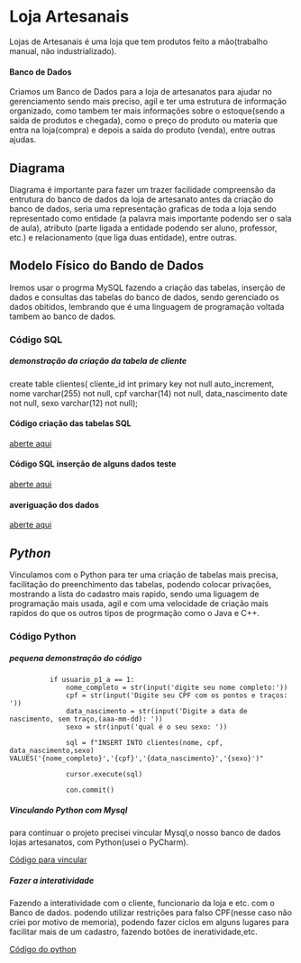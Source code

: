 #  Loja Artesanais #
Lojas de Artesanais é uma loja que tem produtos feito a mão(trabalho manual, não industrializado).
#### **Banco de Dados** ####
Criamos um Banco de Dados para a loja de artesanatos para ajudar no gerenciamento sendo mais preciso, agil e ter uma estrutura de informação organizado, como tambem ter mais informações sobre o estoque(sendo a saida de produtos e chegada), como o preço do produto ou materia que entra na loja(compra) e depois a saída do produto (venda), entre outras ajudas.

## Diagrama ##
Diagrama é importante para fazer um trazer facilidade compreensão da entrutura do banco de dados da loja de artesanato antes da criação do banco de dados, seria uma representação graficas de toda a loja sendo representado como entidade (a palavra mais importante podendo ser o sala de aula), atributo (parte ligada a entidade podendo ser aluno, professor, etc.) e relacionamento (que liga duas entidade), entre outras.

## Modelo Físico do Bando de Dados ##
Iremos usar o progrma MySQL fazendo a criação das tabelas, inserção de dados e consultas das tabelas do banco de dados, sendo gerenciado os dados obitidos, lembrando que é uma linguagem de programação voltada tambem ao banco de dados.

### Código SQL
##### demonstração da criação da tabela de cliente
create table clientes(
cliente_id int primary key not null auto_increment,
nome varchar(255) not null,
cpf varchar(14) not null,
data_nascimento date not null,
sexo varchar(12) not null);

#### Código criação das tabelas SQL
[aberte aqui](https://github.com/guilhermeventepanis/lojas/blame/main/tabelas%20criando.sql)

#### Código SQL inserção de alguns dados teste
[aberte aqui](https://github.com/guilhermeventepanis/lojas/blame/main/inclus%C3%A3o%20de%20alguns%20nomes.sql)

#### averiguação dos dados
[aberte aqui](https://github.com/guilhermeventepanis/lojas/blame/main/como%20olhar%20ele.sql)

## *Python* ##
Vinculamos com o Python para ter uma criação de tabelas mais precisa, facilitação do preenchimento das tabelas, podendo colocar privações, mostrando a lista do cadastro mais rapido, sendo uma liguagem de programação mais usada, agil e com uma velocidade de criação mais rapidos do que os outros tipos de progrmação como o Java e C++.
### Código Python
##### pequena demonstração do código
  
              if usuario_p1_a == 1:
                  nome_completo = str(input('digite seu nome completo:'))
                  cpf = str(input('Digite seu CPF com os pontos e traços: '))
                  data_nascimento = str(input('Digite a data de nascimento, sem traço,(aaa-mm-dd): '))
                  sexo = str(input('qual é o seu sexo: '))
                  
                  sql = f"INSERT INTO clientes(nome, cpf, data_nascimento,sexo) VALUES('{nome_completo}','{cpf}','{data_nascimento}','{sexo}')"
                  
                  cursor.execute(sql)
                  
                  con.commit()
##### Vinculando Python com Mysql
para continuar o projeto precisei vincular Mysql,o nosso banco de dados lojas artesanatos, com Python(usei o PyCharm).

[Código para vincular](https://github.com/guilhermeventepanis/lojas/blob/main/BancodeDados%20part2.py)

##### Fazer a interatividade
Fazendo a interatividade com o cliente, funcionario da loja e etc. com o Banco de dados.
podendo utilizar restrições para falso CPF(nesse caso não criei por motivo de memoria), podendo fazer ciclos em alguns lugares para facilitar mais de um cadastro, fazendo botões de ineratividade,etc.

[Código do python](https://github.com/guilhermeventepanis/lojas/blame/main/python%20informacao_bd%20p2.py)


